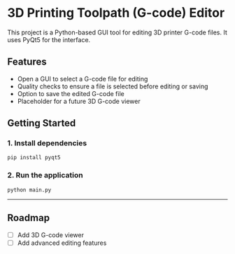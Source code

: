 # 3D Printing Toolpath (G-code) Editor

This project is a Python-based GUI tool for editing 3D printer G-code files. It uses PyQt5 for the interface.

## Features
- Open a GUI to select a G-code file for editing
- Quality checks to ensure a file is selected before editing or saving
- Option to save the edited G-code file
- Placeholder for a future 3D G-code viewer

## Getting Started

### 1. Install dependencies
```
pip install pyqt5
```

### 2. Run the application
```
python main.py
```

---

## Roadmap
- [ ] Add 3D G-code viewer
- [ ] Add advanced editing features